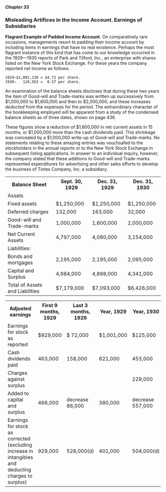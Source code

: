 ##### Chapter 33

### Misleading Artifices in the Income Account. Earnings of Subsidiaries

**Flagrant Example of Padded Income Account.** On comparatively rare occasions, managements resort to padding their income account by including items in earnings that have no real existence. Perhaps the most flagrant instance of this kind that has come to our knowledge occurred in the 1929—1930 reports of Park and Tilford, Inc., an enterprise with shares listed on the New York Stock Exchange. For these years the company reported net income as follows:

```
1929—$1,001,130 = $4.72 per share.
1930—   124,563 =  0.57 per share.
```

An examination of the balance sheets discloses that during these two years the item of Good-will and Trade-marks was written up successively from $1,000,000 to $1,600,000 and then to $2,000,000, and these increases *deducted* from the expenses for the period. The extraordinary character of the bookkeeping employed will be apparent from a study of the condensed balance sheets as of three dates, shown on page 436.

These figures show a reduction of $1,600,000 in net current assets in 15 months, or $1,000,000 more than the cash dividends paid. This shrinkage was concealed by a $1,000,000 write-up of Good-will and Trade-marks. No statements relating to these amazing entries was vouchsafed to the stockholders in the annual reports or to the New York Stock Exchange in subsequent listing applications. In answer to an individual inquiry, however, the company stated that these additions to Good-will and Trade-marks represented expenditures for advertising and other sales efforts to develop the business of Tintex Company, Inc. a subsidiary.

<table>
  <tr>
    <th>Balance Sheet</th>
    <th>Sept. 30, 1929</th>
    <th>Dec. 31, 1929</th>
    <th>Dec. 31, 1930</th>
  </tr>
  <tr>
    <td>Assets</td>
    <td>&nbsp;</td>
    <td>&nbsp;</td>
    <td>&nbsp;</td>
  </tr>
  <tr>
    <td>Fixed assets</td>
    <td>$1,250,000</td>
    <td>$1,250,000</td>
    <td>$1,250,000</td>
  </tr>
  <tr>
    <td>Deferred charges</td>
    <td>132,000</td>
    <td>163,000</td>
    <td>32,000</td>
  </tr>
  <tr>
    <td>Good-will and Trade-marks</td>
    <td>1,000,000</td>
    <td>1,600,000</td>
    <td>2,000,000</td>
  </tr>
  <tr>
    <td>Net Current Assets</td>
    <td>4,797,000</td>
    <td>4,080,000</td>
    <td>3,154,000</td>
  </tr>
  <tr>
    <td>Liabilities:</td>
    <td>&nbsp;</td>
    <td>&nbsp;</td>
    <td>&nbsp;</td>
  </tr>
  <tr>
    <td>Bonds and mortgages</td>
    <td>2,195,000</td>
    <td>2,195,000</td>
    <td>2,095,000</td>
  </tr>
  <tr>
    <td>Capital and Surplus</td>
    <td>4,984,000</td>
    <td>4,898,000</td>
    <td>4,341,000</td>
  </tr>
  <tr>
    <td>Total of Assets and Liabilities</td>
    <td>$7,179,000</td>
    <td>$7,093,000</td>
    <td>$6,426,000</td>
  </tr>
</table>

<table>
  <tr>
    <th>Adjusted earnings</th>
    <th>First 9 months, 1929</th>
    <th>Last 3 months, 1929</th>
    <th>Year, 1929</th>
    <th>Year, 1930</th>
  </tr>
  <tr>
    <td>Earnings for stock as reported</td>
    <td>$929,000</td>
    <td>$ 72,000</td>
    <td>$1,001,000</td>
    <td>$125,000</td>
  </tr>
  <tr>
    <td>Cash dividends paid</td>
    <td>463,000</td>
    <td>158,000</td>
    <td>621,000</td>
    <td>453,000</td>
  </tr>
  <tr>
    <td>Charges against surplus</td>
    <td>&nbsp;</td>
    <td>&nbsp;</td>
    <td>&nbsp;</td>
    <td>229,000</td>
  </tr>
  <tr>
    <td>Added to capital and surplus</td>
    <td>466,000</td>
    <td>decrease 86,000</td>
    <td>380,000</td>
    <td>decrease 557,000</td>
  </tr>
  <tr>
    <td>Earnings for stock as corrected (excluding increase in intangibles and deducting charges to surplus)</td>
    <td>929,000</td>
    <td>528,000(d)</td>
    <td>401,000</td>
    <td>504,000(d)</td>
  </tr>
</table>
